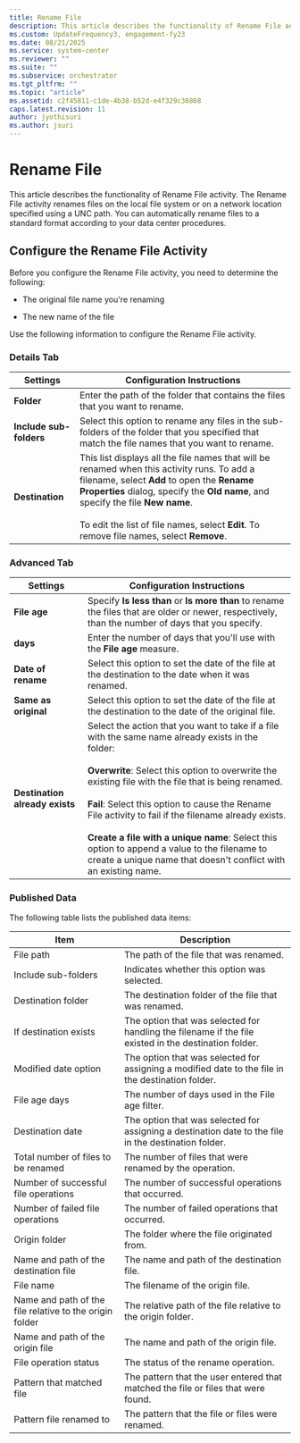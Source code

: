```yaml
---
title: Rename File
description: This article describes the functionality of Rename File activity.
ms.custom: UpdateFrequency3, engagement-fy23
ms.date: 08/21/2025
ms.service: system-center
ms.reviewer: ""
ms.suite: ""
ms.subservice: orchestrator
ms.tgt_pltfrm: ""
ms.topic: "article"
ms.assetid: c2f45811-c1de-4b38-b52d-e4f329c36868
caps.latest.revision: 11
author: jyothisuri
ms.author: jsuri
---
```

# Rename File

This article describes the functionality of Rename File activity. The Rename File activity renames files on the local file system or on a network location specified using a UNC path. You can automatically rename files to a standard format according to your data center procedures.  

## Configure the Rename File Activity

 Before you configure the Rename File activity, you need to determine the following:  

- The original file name you're renaming  

- The new name of the file  

Use the following information to configure the Rename File activity.  

### Details Tab  

|Settings|Configuration Instructions|  
|--------------|--------------------------------|  
|**Folder**|Enter the path of the folder that contains the files that you want to rename.|  
|**Include sub-folders**|Select this option to rename any files in the sub-folders of the folder that you specified that match the file names that you want to rename.|  
|**Destination**|This list displays all the file names that will be renamed when this activity runs. To add a filename, select **Add** to open the **Rename Properties** dialog, specify the **Old name**, and specify the file **New name**.<br /><br /> To edit the list of file names, select **Edit**. To remove file names, select **Remove**.|  

### Advanced Tab

|Settings|Configuration Instructions|  
|--------------|--------------------------------|  
|**File age**|Specify **Is less than** or **Is more than** to rename the files that are older or newer, respectively, than the number of days that you specify.|  
|**days**|Enter the number of days that you'll use with the **File age** measure.|  
|**Date of rename**|Select this option to set the date of the file at the destination to the date when it was renamed.|  
|**Same as original**|Select this option to set the date of the file at the destination to the date of the original file.|  
|**Destination already exists**|Select the action that you want to take if a file with the same name already exists in the folder:<br /><br /> **Overwrite**: Select this option to overwrite the existing file with the file that is being renamed.<br /><br /> **Fail**: Select this option to cause the Rename File activity to fail if the filename already exists.<br /><br /> **Create a file with a unique name**: Select this option to append a value to the filename to create a unique name that doesn't conflict with an existing name.|  

### Published Data

 The following table lists the published data items:  

|Item|Description|  
|----------|-----------------|  
|File path|The path of the file that was renamed.|  
|Include sub-folders|Indicates whether this option was selected.|  
|Destination folder|The destination folder of the file that was renamed.|  
|If destination exists|The option that was selected for handling the filename if the file existed in the destination folder.|  
|Modified date option|The option that was selected for assigning a modified date to the file in the destination folder.|  
|File age days|The number of days used in the File age filter.|  
|Destination date|The option that was selected for assigning a destination date to the file in the destination folder.|  
|Total number of files to be renamed|The number of files that were renamed by the operation.|  
|Number of successful file operations|The number of successful operations that occurred.|  
|Number of failed file operations|The number of failed operations that occurred.|  
|Origin folder|The folder where the file originated from.|  
|Name and path of the destination file|The name and path of the destination file.|  
|File name|The filename of the origin file.|  
|Name and path of the file relative to the origin folder|The relative path of the file relative to the origin folder.|  
|Name and path of the origin file|The name and path of the origin file.|  
|File operation status|The status of the rename operation.|  
|Pattern that matched file|The pattern that the user entered that matched the file or files that were found.|  
|Pattern file renamed to|The pattern that the file or files were renamed.|
